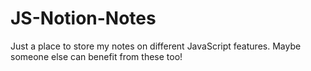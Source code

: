 # JS-Notion-Notes
Just a place to store my notes on different JavaScript features. Maybe someone else can benefit from these too!
